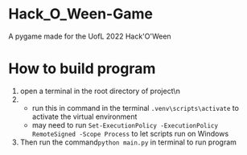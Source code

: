 # Hack_O_Ween-Game
A pygame made for the UofL 2022 Hack'O'Ween 


# How to build program
1. open a terminal in the root directory of project\n
2. - run this in command in the terminal ```.venv\scripts\activate``` to activate the virtual environment
    - may need to run ```Set-ExecutionPolicy -ExecutionPolicy RemoteSigned -Scope Process``` to let scripts run on Windows
3. Then run the command```python main.py``` in terminal to run program
